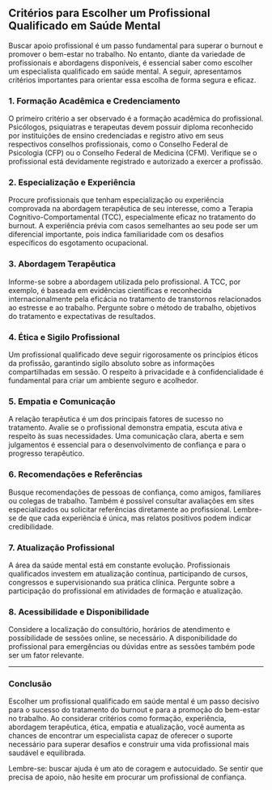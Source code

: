 
## Critérios para Escolher um Profissional Qualificado em Saúde Mental

Buscar apoio profissional é um passo fundamental para superar o burnout e promover o bem-estar no trabalho. No entanto, diante da variedade de profissionais e abordagens disponíveis, é essencial saber como escolher um especialista qualificado em saúde mental. A seguir, apresentamos critérios importantes para orientar essa escolha de forma segura e eficaz.

### 1. **Formação Acadêmica e Credenciamento**

O primeiro critério a ser observado é a formação acadêmica do profissional. Psicólogos, psiquiatras e terapeutas devem possuir diploma reconhecido por instituições de ensino credenciadas e registro ativo em seus respectivos conselhos profissionais, como o Conselho Federal de Psicologia (CFP) ou o Conselho Federal de Medicina (CFM). Verifique se o profissional está devidamente registrado e autorizado a exercer a profissão.

### 2. **Especialização e Experiência**

Procure profissionais que tenham especialização ou experiência comprovada na abordagem terapêutica de seu interesse, como a Terapia Cognitivo-Comportamental (TCC), especialmente eficaz no tratamento do burnout. A experiência prévia com casos semelhantes ao seu pode ser um diferencial importante, pois indica familiaridade com os desafios específicos do esgotamento ocupacional.

### 3. **Abordagem Terapêutica**

Informe-se sobre a abordagem utilizada pelo profissional. A TCC, por exemplo, é baseada em evidências científicas e reconhecida internacionalmente pela eficácia no tratamento de transtornos relacionados ao estresse e ao trabalho. Pergunte sobre o método de trabalho, objetivos do tratamento e expectativas de resultados.

### 4. **Ética e Sigilo Profissional**

Um profissional qualificado deve seguir rigorosamente os princípios éticos da profissão, garantindo sigilo absoluto sobre as informações compartilhadas em sessão. O respeito à privacidade e à confidencialidade é fundamental para criar um ambiente seguro e acolhedor.

### 5. **Empatia e Comunicação**

A relação terapêutica é um dos principais fatores de sucesso no tratamento. Avalie se o profissional demonstra empatia, escuta ativa e respeito às suas necessidades. Uma comunicação clara, aberta e sem julgamentos é essencial para o desenvolvimento de confiança e para o progresso terapêutico.

### 6. **Recomendações e Referências**

Busque recomendações de pessoas de confiança, como amigos, familiares ou colegas de trabalho. Também é possível consultar avaliações em sites especializados ou solicitar referências diretamente ao profissional. Lembre-se de que cada experiência é única, mas relatos positivos podem indicar credibilidade.

### 7. **Atualização Profissional**

A área da saúde mental está em constante evolução. Profissionais qualificados investem em atualização contínua, participando de cursos, congressos e supervisionando sua prática clínica. Pergunte sobre a participação do profissional em atividades de formação e atualização.

### 8. **Acessibilidade e Disponibilidade**

Considere a localização do consultório, horários de atendimento e possibilidade de sessões online, se necessário. A disponibilidade do profissional para emergências ou dúvidas entre as sessões também pode ser um fator relevante.

---

### **Conclusão**

Escolher um profissional qualificado em saúde mental é um passo decisivo para o sucesso do tratamento do burnout e para a promoção do bem-estar no trabalho. Ao considerar critérios como formação, experiência, abordagem terapêutica, ética, empatia e atualização, você aumenta as chances de encontrar um especialista capaz de oferecer o suporte necessário para superar desafios e construir uma vida profissional mais saudável e equilibrada.

Lembre-se: buscar ajuda é um ato de coragem e autocuidado. Se sentir que precisa de apoio, não hesite em procurar um profissional de confiança.
```
